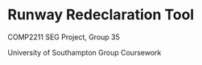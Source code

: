 # Runway Redeclaration Tool

COMP2211 SEG Project, Group 35

University of Southampton Group Coursework 
